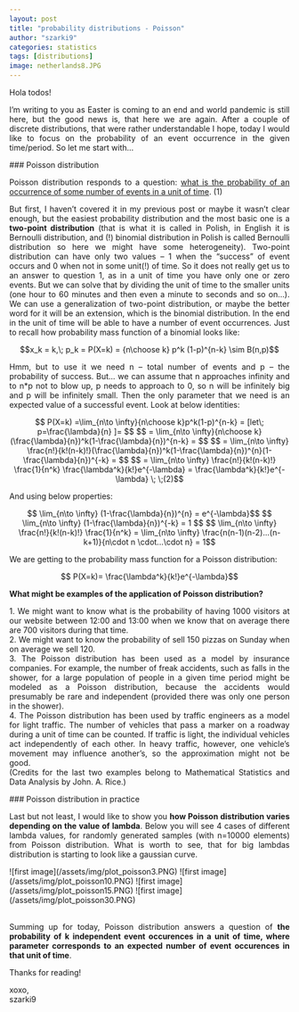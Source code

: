 ```yaml
---
layout: post
title: "probability distributions - Poisson"
author: "szarki9"
categories: statistics
tags: [distributions]
image: netherlands8.JPG
---
```

<p align = "justify">Hola todos! </p>
<p align = "justify">
I’m writing to you as Easter is coming to an end and world pandemic is still here, but the good news is, that here we are again. After a couple of discrete distributions, that were rather understandable I hope, today I would like to focus on the probability of an event occurrence in the given time/period. So let me start with…
</p>
### Poisson distribution
<p align = "justify">Poisson distribution responds to a question: <ins>what is the probability of an occurrence of some number of events in a unit of time</ins>. (1) </p>
<p align = "justify">
But first, I haven’t covered it in my previous post or maybe it wasn’t clear enough, but the easiest probability distribution and the most basic one is a <b>two-point distribution</b> (that is what it is called in Polish, in English it is Bernoulli distribution, and (!) binomial distribution in Polish is called Bernoulli distribution so here we might have some heterogeneity). Two-point distribution can have only two values – 1 when the “success” of event occurs and 0 when not in some unit(!) of time.  So it does not really get us to an answer to question 1, as in a unit of time you have only one or zero events. But we can solve that by dividing the unit of time to the smaller units (one hour to 60 minutes and then even a minute to seconds and so on…). We can use a generalization of two-point distribution, or maybe the better word for it will be an extension, which is the binomial distribution. In the end in the unit of time will be able to have a number of event occurrences. Just to recall how probability mass function of a binomial looks like:
</p>
<p align = "center">
$$x_k = k,\; p_k = P(X=k) = {n\choose k} p^k (1-p)^{n-k} \sim B(n,p)$$ 
</p>
<p align = "justify">
Hmm, but to use it we need n – total number of events and p – the probability of success. But… we can assume that n approaches infinity and to n*p not to blow up, p needs to approach to 0, so n will be infinitely big and p will be infinitely small. Then the only parameter that we need is an expected value of a successful event. Look at below identities:
</p>
<p align = "center">
$$ P(X=k) =\lim_{n\to \infty}{n\choose k}p^k(1-p)^{n-k} = [let\; p=\frac{\lambda}{n} ]= $$
$$ = \lim_{n\to \infty}{n\choose k}(\frac{\lambda}{n})^k(1-\frac{\lambda}{n})^{n-k} = $$
$$ = \lim_{n\to \infty} \frac{n!}{k!(n-k)!}(\frac{\lambda}{n})^k(1-\frac{\lambda}{n})^{n}(1-\frac{\lambda}{n})^{-k} = $$
$$ = \lim_{n\to \infty} \frac{n!}{k!(n-k)!} \frac{1}{n^k} \frac{\lambda^k}{k!}e^{-\lambda}  = \frac{\lambda^k}{k!}e^{-\lambda} \; \;(2)$$
</p>
<p align = "justify"> And using below properties: </p>
<p align = "center">
$$ \lim_{n\to \infty} (1-\frac{\lambda}{n})^{n} = e^{-\lambda}$$ 
$$ \lim_{n\to \infty} (1-\frac{\lambda}{n})^{-k} = 1 $$
$$ \lim_{n\to \infty} \frac{n!}{k!(n-k)!} \frac{1}{n^k} = \lim_{n\to \infty} \frac{n(n-1)(n-2)...(n-k+1)}{n\cdot n \cdot...\cdot n} = 1$$
</p>
<p align = "justify"> We are getting to the probability mass function for a Poisson distribution: </p>
<p align = "center"> 
$$ P(X=k)= \frac{\lambda^k}{k!}e^{-\lambda}$$
</p>
<p align ="justify">
<b>What might be examples of the application of Poisson distribution?</b> 
</p>
<p align = "justify">
1.  We might want to know what is the probability of having 1000 visitors at our website between 12:00 and 13:00 when we know that on average there are 700 visitors during that time. <br>
2.  We might want to know the probability of sell 150 pizzas on Sunday when on average we sell 120. <br>
3.  The Poisson distribution has been used as a model by insurance companies. For example, the number of freak accidents, such as falls in the shower, for a large population of people in a given time period might be modeled as a Poisson distribution, because the accidents would presumably be rare and independent (provided there was only one person in the shower). <br>
4.  The Poisson distribution has been used by traffic engineers as a model for light traffic. The number of vehicles that pass a marker on a roadway during a unit of time can be counted. If traffic is light, the individual vehicles act independently of each other. In heavy traffic, however, one vehicle’s movement may influence another’s, so the approximation might not be good. <br>
(Credits for the last two examples belong to Mathematical Statistics and Data Analysis by John. A. Rice.)
</p>
### Poisson distribution in practice
<p align = "justify">
Last but not least, I would like to show you <b>how Poisson distribution varies depending on the value of lambda</b>. Below you will see 4 cases of different lambda values, for randomly generated samples (with n=10000 elements) from Poisson distribution. What is worth to see, that for big lambdas distribution is starting to look like a gaussian curve.
</p>
![first image](/assets/img/plot_poisson3.PNG)
![first image](/assets/img/plot_poisson10.PNG)
![first image](/assets/img/plot_poisson15.PNG)
![first image](/assets/img/plot_poisson30.PNG)
<p align = "justify"> <br>
Summing up for today, Poisson distribution answers a question of <b>the probability of k independent event occurences in a unit of time, where parameter corresponds to an expected number of event occurences in that unit of time</b>. 
</p>
<p>Thanks for reading!</p>
<p>xoxo,<br>
szarki9</p>